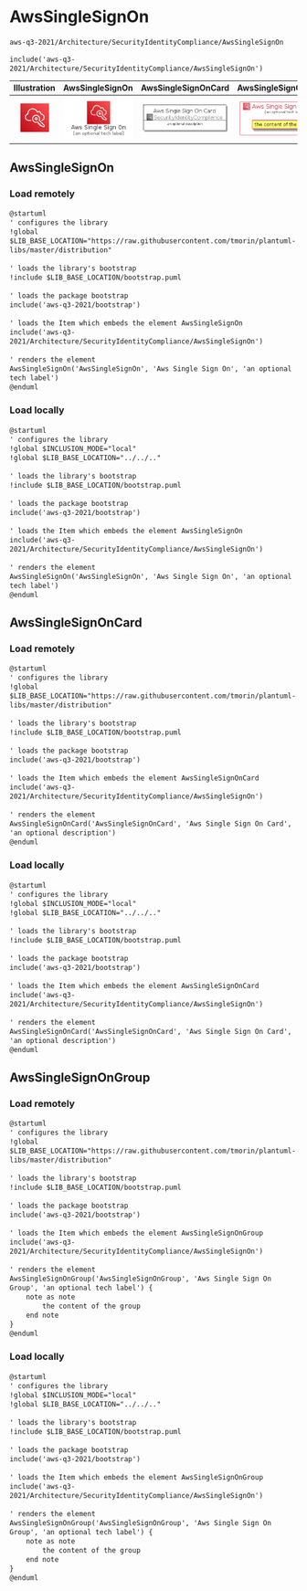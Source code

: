 # AwsSingleSignOn


```text
aws-q3-2021/Architecture/SecurityIdentityCompliance/AwsSingleSignOn
```

```text
include('aws-q3-2021/Architecture/SecurityIdentityCompliance/AwsSingleSignOn')
```



| Illustration | AwsSingleSignOn | AwsSingleSignOnCard | AwsSingleSignOnGroup |
| :---: | :---: | :---: | :---: |
| ![illustration for Illustration](../../../aws-q3-2021/Architecture/SecurityIdentityCompliance/AwsSingleSignOn.png) | ![illustration for AwsSingleSignOn](../../../aws-q3-2021/Architecture/SecurityIdentityCompliance/AwsSingleSignOn.Local.png) | ![illustration for AwsSingleSignOnCard](../../../aws-q3-2021/Architecture/SecurityIdentityCompliance/AwsSingleSignOnCard.Local.png) | ![illustration for AwsSingleSignOnGroup](../../../aws-q3-2021/Architecture/SecurityIdentityCompliance/AwsSingleSignOnGroup.Local.png) |




## AwsSingleSignOn

### Load remotely
```plantuml
@startuml
' configures the library
!global $LIB_BASE_LOCATION="https://raw.githubusercontent.com/tmorin/plantuml-libs/master/distribution"

' loads the library's bootstrap
!include $LIB_BASE_LOCATION/bootstrap.puml

' loads the package bootstrap
include('aws-q3-2021/bootstrap')

' loads the Item which embeds the element AwsSingleSignOn
include('aws-q3-2021/Architecture/SecurityIdentityCompliance/AwsSingleSignOn')

' renders the element
AwsSingleSignOn('AwsSingleSignOn', 'Aws Single Sign On', 'an optional tech label')
@enduml
```

### Load locally
```plantuml
@startuml
' configures the library
!global $INCLUSION_MODE="local"
!global $LIB_BASE_LOCATION="../../.."

' loads the library's bootstrap
!include $LIB_BASE_LOCATION/bootstrap.puml

' loads the package bootstrap
include('aws-q3-2021/bootstrap')

' loads the Item which embeds the element AwsSingleSignOn
include('aws-q3-2021/Architecture/SecurityIdentityCompliance/AwsSingleSignOn')

' renders the element
AwsSingleSignOn('AwsSingleSignOn', 'Aws Single Sign On', 'an optional tech label')
@enduml
```

## AwsSingleSignOnCard

### Load remotely
```plantuml
@startuml
' configures the library
!global $LIB_BASE_LOCATION="https://raw.githubusercontent.com/tmorin/plantuml-libs/master/distribution"

' loads the library's bootstrap
!include $LIB_BASE_LOCATION/bootstrap.puml

' loads the package bootstrap
include('aws-q3-2021/bootstrap')

' loads the Item which embeds the element AwsSingleSignOnCard
include('aws-q3-2021/Architecture/SecurityIdentityCompliance/AwsSingleSignOn')

' renders the element
AwsSingleSignOnCard('AwsSingleSignOnCard', 'Aws Single Sign On Card', 'an optional description')
@enduml
```

### Load locally
```plantuml
@startuml
' configures the library
!global $INCLUSION_MODE="local"
!global $LIB_BASE_LOCATION="../../.."

' loads the library's bootstrap
!include $LIB_BASE_LOCATION/bootstrap.puml

' loads the package bootstrap
include('aws-q3-2021/bootstrap')

' loads the Item which embeds the element AwsSingleSignOnCard
include('aws-q3-2021/Architecture/SecurityIdentityCompliance/AwsSingleSignOn')

' renders the element
AwsSingleSignOnCard('AwsSingleSignOnCard', 'Aws Single Sign On Card', 'an optional description')
@enduml
```

## AwsSingleSignOnGroup

### Load remotely
```plantuml
@startuml
' configures the library
!global $LIB_BASE_LOCATION="https://raw.githubusercontent.com/tmorin/plantuml-libs/master/distribution"

' loads the library's bootstrap
!include $LIB_BASE_LOCATION/bootstrap.puml

' loads the package bootstrap
include('aws-q3-2021/bootstrap')

' loads the Item which embeds the element AwsSingleSignOnGroup
include('aws-q3-2021/Architecture/SecurityIdentityCompliance/AwsSingleSignOn')

' renders the element
AwsSingleSignOnGroup('AwsSingleSignOnGroup', 'Aws Single Sign On Group', 'an optional tech label') {
    note as note
        the content of the group
    end note
}
@enduml
```

### Load locally
```plantuml
@startuml
' configures the library
!global $INCLUSION_MODE="local"
!global $LIB_BASE_LOCATION="../../.."

' loads the library's bootstrap
!include $LIB_BASE_LOCATION/bootstrap.puml

' loads the package bootstrap
include('aws-q3-2021/bootstrap')

' loads the Item which embeds the element AwsSingleSignOnGroup
include('aws-q3-2021/Architecture/SecurityIdentityCompliance/AwsSingleSignOn')

' renders the element
AwsSingleSignOnGroup('AwsSingleSignOnGroup', 'Aws Single Sign On Group', 'an optional tech label') {
    note as note
        the content of the group
    end note
}
@enduml
```


